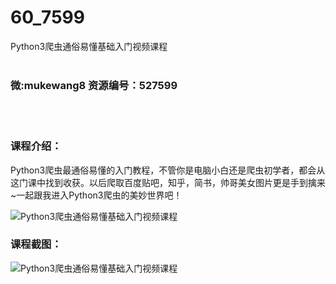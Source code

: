 # 60_7599
Python3爬虫通俗易懂基础入门视频课程
<br/></br>
<h3>微:mukewang8 资源编号：527599</h3>
<br/></br>
<h3>课程介绍：</h3>
<p><a title="查看与 Python3 相关的文章" target="_blank">Python3</a>爬虫最通俗易懂的入门教程，不管你是电脑小白还是爬虫初学者，都会从这门课中找到收获。以后爬取百度贴吧，知乎，简书，帅哥美女图片更是手到擒来~一起跟我进入Python3爬虫的美妙世界吧！</p>
<p><img src="https://www.ko996.com/wp-content/uploads/img/2019/10/356-3-300x191.jpg" alt="Python3爬虫通俗易懂基础入门视频课程"></p>
<div class="info-desc">
<h3>课程截图：</h3>
<p><img src="https://www.ko996.com/wp-content/uploads/img/2019/10/1-8.png" alt="Python3爬虫通俗易懂基础入门视频课程"></p>


			
</div>
